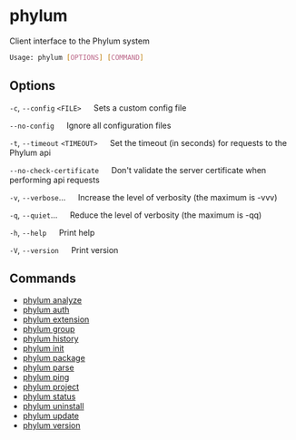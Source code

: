 # phylum

Client interface to the Phylum system

```sh
Usage: phylum [OPTIONS] [COMMAND]
```

## Options

`-c`, `--config` `<FILE>`
&emsp; Sets a custom config file

`--no-config`
&emsp; Ignore all configuration files

`-t`, `--timeout` `<TIMEOUT>`
&emsp; Set the timeout (in seconds) for requests to the Phylum api

`--no-check-certificate`
&emsp; Don't validate the server certificate when performing api requests

`-v`, `--verbose`...
&emsp; Increase the level of verbosity (the maximum is -vvv)

`-q`, `--quiet`...
&emsp; Reduce the level of verbosity (the maximum is -qq)

`-h`, `--help`
&emsp; Print help

`-V`, `--version`
&emsp; Print version

## Commands

* [phylum analyze](./phylum_analyze.md)
* [phylum auth](./phylum_auth.md)
* [phylum extension](./phylum_extension.md)
* [phylum group](./phylum_group.md)
* [phylum history](./phylum_history.md)
* [phylum init](./phylum_init.md)
* [phylum package](./phylum_package.md)
* [phylum parse](./phylum_parse.md)
* [phylum ping](./phylum_ping.md)
* [phylum project](./phylum_project.md)
* [phylum status](./phylum_status.md)
* [phylum uninstall](./phylum_uninstall.md)
* [phylum update](./phylum_update.md)
* [phylum version](./phylum_version.md)
